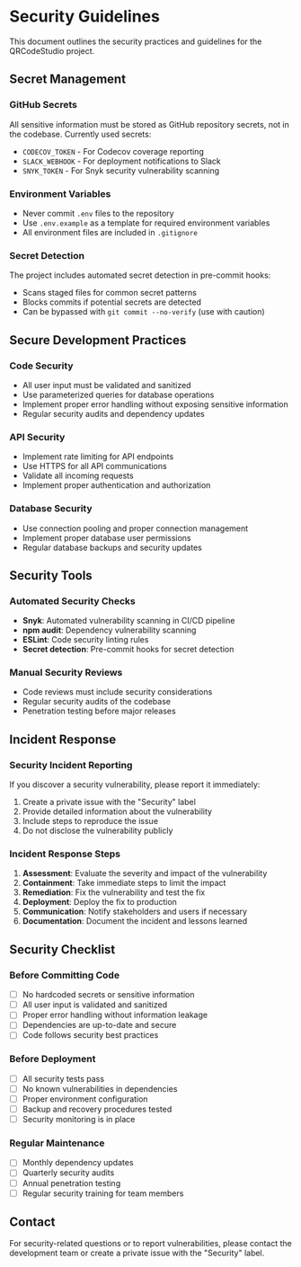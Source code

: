 # Security Guidelines

This document outlines the security practices and guidelines for the QRCodeStudio project.

## Secret Management

### GitHub Secrets

All sensitive information must be stored as GitHub repository secrets, not in the codebase. Currently used secrets:

- `CODECOV_TOKEN` - For Codecov coverage reporting
- `SLACK_WEBHOOK` - For deployment notifications to Slack
- `SNYK_TOKEN` - For Snyk security vulnerability scanning

### Environment Variables

- Never commit `.env` files to the repository
- Use `.env.example` as a template for required environment variables
- All environment files are included in `.gitignore`

### Secret Detection

The project includes automated secret detection in pre-commit hooks:

- Scans staged files for common secret patterns
- Blocks commits if potential secrets are detected
- Can be bypassed with `git commit --no-verify` (use with caution)

## Secure Development Practices

### Code Security

- All user input must be validated and sanitized
- Use parameterized queries for database operations
- Implement proper error handling without exposing sensitive information
- Regular security audits and dependency updates

### API Security

- Implement rate limiting for API endpoints
- Use HTTPS for all API communications
- Validate all incoming requests
- Implement proper authentication and authorization

### Database Security

- Use connection pooling and proper connection management
- Implement proper database user permissions
- Regular database backups and security updates

## Security Tools

### Automated Security Checks

- **Snyk**: Automated vulnerability scanning in CI/CD pipeline
- **npm audit**: Dependency vulnerability scanning
- **ESLint**: Code security linting rules
- **Secret detection**: Pre-commit hooks for secret detection

### Manual Security Reviews

- Code reviews must include security considerations
- Regular security audits of the codebase
- Penetration testing before major releases

## Incident Response

### Security Incident Reporting

If you discover a security vulnerability, please report it immediately:

1. Create a private issue with the "Security" label
2. Provide detailed information about the vulnerability
3. Include steps to reproduce the issue
4. Do not disclose the vulnerability publicly

### Incident Response Steps

1. **Assessment**: Evaluate the severity and impact of the vulnerability
2. **Containment**: Take immediate steps to limit the impact
3. **Remediation**: Fix the vulnerability and test the fix
4. **Deployment**: Deploy the fix to production
5. **Communication**: Notify stakeholders and users if necessary
6. **Documentation**: Document the incident and lessons learned

## Security Checklist

### Before Committing Code

- [ ] No hardcoded secrets or sensitive information
- [ ] All user input is validated and sanitized
- [ ] Proper error handling without information leakage
- [ ] Dependencies are up-to-date and secure
- [ ] Code follows security best practices

### Before Deployment

- [ ] All security tests pass
- [ ] No known vulnerabilities in dependencies
- [ ] Proper environment configuration
- [ ] Backup and recovery procedures tested
- [ ] Security monitoring is in place

### Regular Maintenance

- [ ] Monthly dependency updates
- [ ] Quarterly security audits
- [ ] Annual penetration testing
- [ ] Regular security training for team members

## Contact

For security-related questions or to report vulnerabilities, please contact the development team or create a private issue with the "Security" label.
